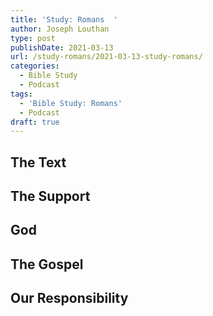 ```yaml
---
title: 'Study: Romans  '
author: Joseph Louthan
type: post
publishDate: 2021-03-13
url: /study-romans/2021-03-13-study-romans/
categories:
  - Bible Study
  - Podcast
tags:
  - 'Bible Study: Romans'
  - Podcast
draft: true
---
```

## The Text



## The Support



## God



## The Gospel



## Our Responsibility




